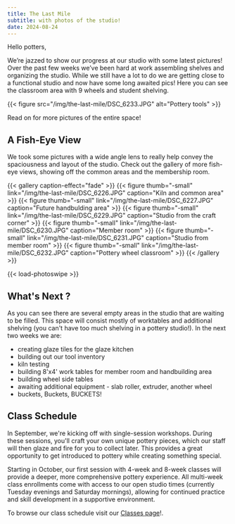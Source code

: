 ```yaml
---
title: The Last Mile
subtitle: with photos of the studio!
date: 2024-08-24
---
```


Hello potters,

We’re jazzed to show our progress at our studio with some latest pictures! Over the past few weeks we’ve been hard at work assembling shelves and organizing the studio. While we still have a lot to do we are getting close to a functional studio and now have some long awaited pics!  Here you can see the classroom area with 9 wheels and student shelving.

{{< figure src="/img/the-last-mile/DSC_6233.JPG" alt="Pottery tools" >}}

Read on for more pictures of the entire space!

<!--more-->

## A Fish-Eye View

We took some pictures with a wide angle lens to really help convey the spaciousness and layout of the studio.
Check out the gallery of more fish-eye views, showing off the common areas and the membership room.

{{< gallery caption-effect="fade" >}}
  {{< figure thumb="-small" link="/img/the-last-mile/DSC_6226.JPG" caption="Kiln and common area" >}}
  {{< figure thumb="-small" link="/img/the-last-mile/DSC_6227.JPG" caption="Future handbulding area" >}}
  {{< figure thumb="-small" link="/img/the-last-mile/DSC_6229.JPG" caption="Studio from the craft corner" >}}
  {{< figure thumb="-small" link="/img/the-last-mile/DSC_6230.JPG" caption="Member room" >}}
  {{< figure thumb="-small" link="/img/the-last-mile/DSC_6231.JPG" caption="Studio from member room" >}}
  {{< figure thumb="-small" link="/img/the-last-mile/DSC_6232.JPG" caption="Pottery wheel classroom" >}}
{{< /gallery >}}

{{< load-photoswipe >}}

## What's Next ?

As you can see there are several empty areas in the studio that are waiting to be filled. This space will consist mostly of worktables and additional shelving (you can't have too much shelving in a pottery studio!). In the next two weeks we are:

- creating glaze tiles for the glaze kitchen
- building out our tool inventory
- kiln testing
- building 8'x4' work tables for member room and handbuilding area
- building wheel side tables
- awaiting additional equipment - slab roller, extruder, another wheel
- buckets, Buckets, BUCKETS!

## Class Schedule

In September, we're kicking off with single-session workshops. During these sessions, you'll craft your own unique pottery pieces, which our staff will then glaze and fire for you to collect later. This provides a great opportunity to get introduced to pottery while creating something special.

Starting in October, our first session with 4-week and 8-week classes will provide a deeper, more comprehensive pottery experience. All multi-week class enrollments come with access to our open studio times (currently Tuesday evenings and Saturday mornings), allowing for continued practice and skill development in a supportive environment.

To browse our class schedule visit our [Classes page](/page/classes)!.




